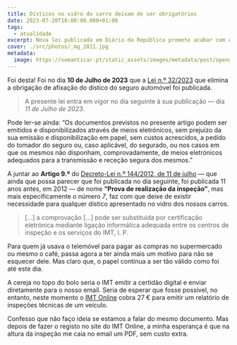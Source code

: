 ```yaml
---
title: Dísticos no vidro do carro deixam de ser obrigatórios
date: 2023-07-20T18:00:00.000+01:00
tags:
  - atualidade
excerpt: Nova lei publicada em Diário da República promete acabar com as coimas por falta de papeis que podiam muito bem existir apenas em formato digital.
cover: ./src/photos/_mg_2011.jpg
metadata:
  image: https://semanticar.pt/static_assets/images/metadata/post/opengraph-disticos.jpg
---
```


Foi desta! Foi no dia **10 de Julho de 2023** que a [Lei n.º 32/2023](https://diariodarepublica.pt/dr/detalhe/lei/32-2023-215375650) que elimina a obrigação de afixação do dístico do seguro automóvel foi publicada.

> A presente lei entra em vigor no dia seguinte à sua publicação — dia *11 de Julho de 2023*.

Pode ler-se ainda:
“Os documentos previstos no presente artigo podem ser emitidos e disponibilizados através de meios eletrónicos, sem prejuízo da sua emissão e disponibilização em papel, sem custos acrescidos, a pedido do tomador do seguro ou, caso aplicável, do segurado, ou nos casos em que os mesmos não disponham, comprovadamente, de meios eletrónicos adequados para a transmissão e receção segura dos mesmos.”

A juntar ao **Artigo 9.º** do [Decreto-Lei n.º 144/2012, de 11 de julho](https://diariodarepublica.pt/dr/detalhe/decreto-lei/144-2012-179784) — que ainda que possa parecer que foi publicada no dia seguinte, foi publicada 11 anos antes, em 2012  — de nome **“Prova de realização da inspeção”**, mas mais especificamente o número *7*, faz com que deixe de existir necessidade para qualquer dístico apresentado no vidro dos nossos carros.

> […] a comprovação […] pode ser substituída por certificação eletrónica mediante ligação informática adequada entre os centros de inspeção e os serviços do IMT, I. P.

Para quem já usava o telemóvel para pagar as compras no supermercado ou mesmo o café, passa agora a ter ainda mais um motivo para não se esquecer dele. Mas claro que, o papel continua a ser tão válido como foi até este dia.

A cereja no topo do bolo seria o IMT emitir a certidão digital e enviar diretamente para o nosso email. Seria de esperar que fosse possível, no entanto, neste momento o [IMT Online](http://www.imtonline.pt/) cobra 27 € para emitir um relatório de inspeções técnicas de um veículo.

Confesso que não faço ideia se estamos a falar do mesmo documento. Mas depois de fazer o registo no site do IMT Online, a minha esperança é que na altura da inspeção me caia no email um PDF, sem custo extra.

